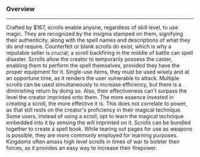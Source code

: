 ### Overview  
---  
Crafted by $167, scrolls enable anyone, regardless of skill level, to use magic. They are recognized by the insignia stamped on them, signifying their authenticity, along with the spell names and descriptions of what they do and require. Counterfeit or blank scrolls do exist, which is why a reputable seller is crucial; a scroll backfiring in the middle of battle can spell disaster. Scrolls allow the creator to temporarily possess the caster, enabling them to perform the spell themselves, provided they have the proper equipment for it. Single-use items, they must be used wisely and at an opportune time, as it renders the user vulnerable to attack. Multiple scrolls can be used simultaneously to increase efficiency, but there is a diminishing return by doing so. Also, their effectiveness can't surpass the level the creator imprinted onto them. The more essence invested in creating a scroll, the more effective it is. This does not correlate to power, as that still rests on the creator's proficiency in their magical technique. Some users, instead of using a scroll, opt to learn the magical technique embedded into it by sensing the will imprinted on it. Scrolls can be bundled together to create a spell book. While tearing out pages for use as weapons is possible, they are more commonly employed for learning purposes. Kingdoms often amass high level scrolls in times of war to bolster their forces, as it provides an easy way to increase their firepower.